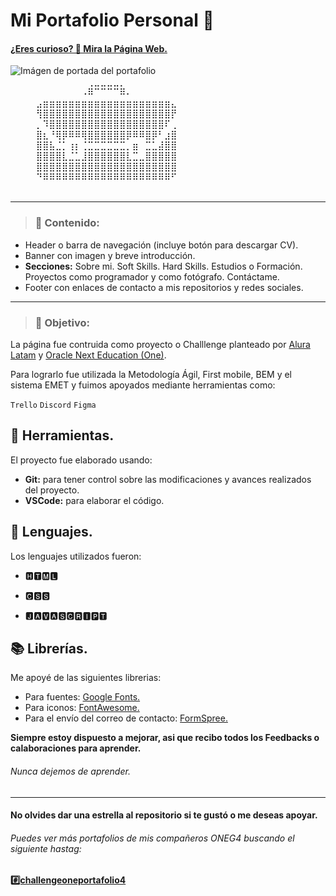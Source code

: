 # Mi Portafolio Personal 💼
#### [¿Eres curioso? 🧐  Mira la Página Web.](https://archersmack.github.io/02_Portafolio/ "Heading link") 

![Imágen de portada del portafolio⠀⠀⠀⠀⠀⠀⠀⠀⠀⠀⠀⠀
⠀⠀⠀⠀⠀⠀⠀⠀⠀⠀⠀⠀⢀⣀⣀⣀⣀⡀⠀⠀⠀⠀⠀⠀⠀⠀⠀⠀⠀⠀
⠀⠀⠀⠀⠀⠀⠀⠀⠀⠀⠀⠠⠿⠉⠉⠉⠉⠿⠄⠀⠀⠀⠀⠀⠀⠀⠀⠀⠀⠀
⠀⠀⠀⠀⣠⣶⣶⣶⣶⣶⣶⣶⣶⣶⣶⣶⣶⣶⣶⣶⣶⣶⣶⣶⣶⣄⠀⠀⠀⠀
⠀⠀⠀⠀⢻⣿⣿⣿⣿⣿⣿⣿⣿⣿⣿⣿⣿⣿⣿⣿⣿⣿⣿⣿⣿⡟⠀⠀⠀⠀
⠀⠀⠀⠀⡀⠹⣿⣿⣿⣿⣿⣿⣿⣿⣿⣿⣿⣿⣿⣿⣿⣿⣿⣿⠏⢀⠀⠀⠀⠀
⠀⠀⠀⠀⣿⣆⠘⢿⡿⠿⠿⢿⣿⣿⣿⣿⣿⣿⡿⠿⠿⣿⡿⠃⣰⣿⠀⠀⠀⠀
⠀⠀⠀⠀⣿⣿⣧⣈⡁⢰⡆⢈⣉⣉⣉⣉⣉⣉⡀⣶⠀⣉⣁⣼⣿⣿⠀⠀⠀⠀
⠀⠀⠀⠀⣿⣿⣿⣿⣇⣈⣁⣸⣿⣿⣿⣿⣿⣿⣇⣉⣀⣿⣿⣿⣿⣿⠀⠀⠀⠀
⠀⠀⠀⠀⣿⣿⣿⣿⣿⣿⣿⣿⣿⣿⣿⣿⣿⣿⣿⣿⣿⣿⣿⣿⣿⣿⠀⠀⠀⠀
⠀⠀⠀⠀⠙⠿⠿⠿⠿⠿⠿⠿⠿⠿⠿⠿⠿⠿⠿⠿⠿⠿⠿⠿⠿⠋⠀⠀⠀⠀
⠀⠀⠀⠀⠀⠀⠀⠀⠀⠀⠀⠀⠀⠀⠀⠀⠀⠀⠀⠀⠀⠀⠀⠀⠀⠀⠀⠀⠀⠀](https://github.com/archersmack/02_Portafolio/blob/master/images/Portada.gif)


---
> ### 📜 Contenido:

- Header o barra de navegación (incluye botón para descargar CV).
- Banner con imagen y breve introducción.
- **Secciones:**
		Sobre mi.
		Soft Skills.
		Hard Skills.
		Estudios o Formación.
		Proyectos como programador y como fotógrafo.
		Contáctame.
-  Footer con enlaces de contacto a mis repositorios y redes sociales.

---

> ### 🥇 Objetivo:
La página fue contruida como proyecto o Challlenge planteado por [Alura Latam](https://www.aluracursos.com/) y [Oracle Next Education (One)](https://www.oracle.com/co/education/oracle-next-education/). 

Para lograrlo fue utilizada la Metodología Ágil, First mobile, BEM y el sistema EMET y fuimos apoyados mediante herramientas como:

`Trello` `Discord` `Figma`

## 🧰 Herramientas.


El proyecto fue elaborado usando:

- **Git:** para tener control sobre las modificaciones y avances realizados del proyecto.
- **VSCode:** para elaborar el código.

## 🔡 Lenguajes.
Los lenguajes utilizados fueron:
-  🅷🆃🅼🅻

- 🅲🆂🆂
- 🅹🅰🆅🅰🆂🅲🆁🅸🅿🆃

## 📚 Librerías.
Me apoyé de las siguientes librerias:
- Para fuentes: [Google Fonts.](https://fonts.google.com/)
- Para iconos: [FontAwesome.](https://fontawesome.com/)
- Para el envío del correo de contacto: [FormSpree.](https://formspree.io/)

**Siempre estoy dispuesto a mejorar, asi que recibo todos los Feedbacks o calaboraciones para aprender.**
###### Nunca dejemos de aprender.

------------

#### No olvides dar una estrella al repositorio si te gustó o me deseas apoyar.

###### Puedes ver más portafolios de mis compañeros ONEG4 buscando el siguiente hastag:
[**#️⃣challengeoneportafolio4**](https://github.com/topics/challengeoneportafolio4)